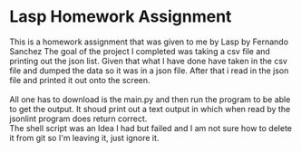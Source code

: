 # Lasp Homework Assignment
This is a homework assignment that was given to me by Lasp by Fernando Sanchez 
The goal of the project I completed was taking a csv file and printing out the json list. 
Given that what I have done have taken in the csv file and dumped the data so it was in a json file. After that i read in the json file and printed it out onto the screen. <br> <br>
All one has to download is the main.py and then run the program to be able to get the output. It shoud print out a text output in which when read by the jsonlint program does return correct. <br>
The shell script was an Idea I had but failed and I am not sure how to delete it from git so I'm leaving it, just ignore it. 
